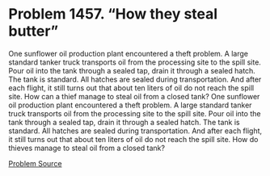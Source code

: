 # Problem 1457. “How they steal butter”

One sunflower oil production plant encountered a theft problem. A large standard tanker truck transports oil from the processing site to the spill site. Pour oil into the tank through a sealed tap, drain it through a sealed hatch. The tank is standard. All hatches are sealed during transportation. And after each flight, it still turns out that about ten liters of oil do not reach the spill site. How can a thief manage to steal oil from a closed tank? One sunflower oil production plant encountered a theft problem. A large standard tanker truck transports oil from the processing site to the spill site. Pour oil into the tank through a sealed tap, drain it through a sealed hatch. The tank is standard. All hatches are sealed during transportation. And after each flight, it still turns out that about ten liters of oil do not reach the spill site. How do thieves manage to steal oil from a closed tank?

[Problem Source](https://www.trizland.ru/tasks/6233/)